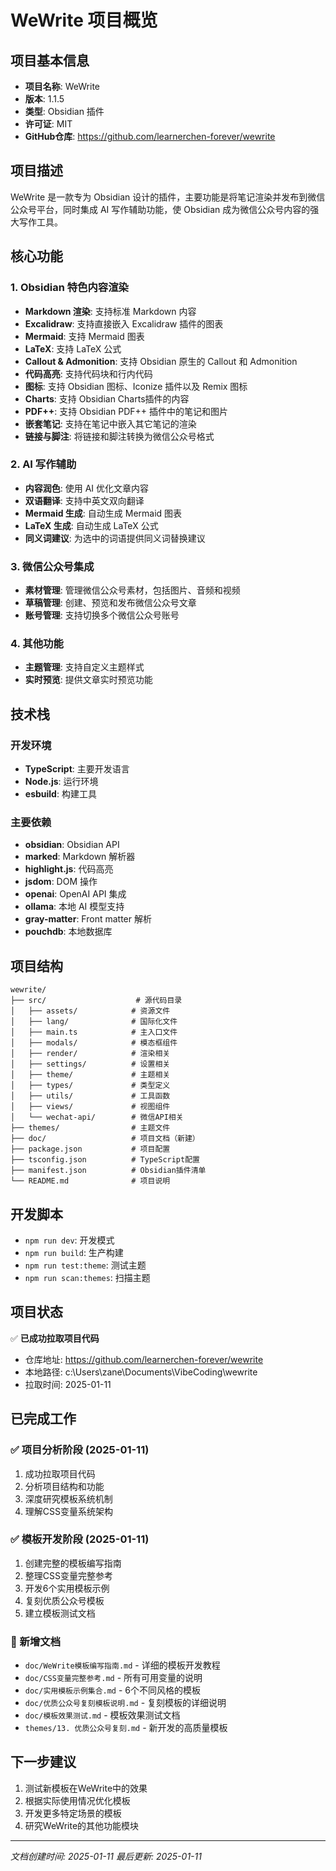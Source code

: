 # WeWrite 项目概览

## 项目基本信息

- **项目名称**: WeWrite
- **版本**: 1.1.5
- **类型**: Obsidian 插件
- **许可证**: MIT
- **GitHub仓库**: https://github.com/learnerchen-forever/wewrite

## 项目描述

WeWrite 是一款专为 Obsidian 设计的插件，主要功能是将笔记渲染并发布到微信公众号平台，同时集成 AI 写作辅助功能，使 Obsidian 成为微信公众号内容的强大写作工具。

## 核心功能

### 1. Obsidian 特色内容渲染
- **Markdown 渲染**: 支持标准 Markdown 内容
- **Excalidraw**: 支持直接嵌入 Excalidraw 插件的图表
- **Mermaid**: 支持 Mermaid 图表
- **LaTeX**: 支持 LaTeX 公式
- **Callout & Admonition**: 支持 Obsidian 原生的 Callout 和 Admonition
- **代码高亮**: 支持代码块和行内代码
- **图标**: 支持 Obsidian 图标、Iconize 插件以及 Remix 图标
- **Charts**: 支持 Obsidian Charts插件的内容
- **PDF++**: 支持 Obsidian PDF++ 插件中的笔记和图片
- **嵌套笔记**: 支持在笔记中嵌入其它笔记的渲染
- **链接与脚注**: 将链接和脚注转换为微信公众号格式

### 2. AI 写作辅助
- **内容润色**: 使用 AI 优化文章内容
- **双语翻译**: 支持中英文双向翻译
- **Mermaid 生成**: 自动生成 Mermaid 图表
- **LaTeX 生成**: 自动生成 LaTeX 公式
- **同义词建议**: 为选中的词语提供同义词替换建议

### 3. 微信公众号集成
- **素材管理**: 管理微信公众号素材，包括图片、音频和视频
- **草稿管理**: 创建、预览和发布微信公众号文章
- **账号管理**: 支持切换多个微信公众号账号

### 4. 其他功能
- **主题管理**: 支持自定义主题样式
- **实时预览**: 提供文章实时预览功能

## 技术栈

### 开发环境
- **TypeScript**: 主要开发语言
- **Node.js**: 运行环境
- **esbuild**: 构建工具

### 主要依赖
- **obsidian**: Obsidian API
- **marked**: Markdown 解析器
- **highlight.js**: 代码高亮
- **jsdom**: DOM 操作
- **openai**: OpenAI API 集成
- **ollama**: 本地 AI 模型支持
- **gray-matter**: Front matter 解析
- **pouchdb**: 本地数据库

## 项目结构

```
wewrite/
├── src/                    # 源代码目录
│   ├── assets/            # 资源文件
│   ├── lang/              # 国际化文件
│   ├── main.ts            # 主入口文件
│   ├── modals/            # 模态框组件
│   ├── render/            # 渲染相关
│   ├── settings/          # 设置相关
│   ├── theme/             # 主题相关
│   ├── types/             # 类型定义
│   ├── utils/             # 工具函数
│   ├── views/             # 视图组件
│   └── wechat-api/        # 微信API相关
├── themes/                # 主题文件
├── doc/                   # 项目文档（新建）
├── package.json           # 项目配置
├── tsconfig.json          # TypeScript配置
├── manifest.json          # Obsidian插件清单
└── README.md              # 项目说明
```

## 开发脚本

- `npm run dev`: 开发模式
- `npm run build`: 生产构建
- `npm run test:theme`: 测试主题
- `npm run scan:themes`: 扫描主题

## 项目状态

✅ **已成功拉取项目代码**
- 仓库地址: https://github.com/learnerchen-forever/wewrite
- 本地路径: c:\Users\zane\Documents\VibeCoding\wewrite
- 拉取时间: 2025-01-11

## 已完成工作

### ✅ 项目分析阶段 (2025-01-11)
1. 成功拉取项目代码
2. 分析项目结构和功能
3. 深度研究模板系统机制
4. 理解CSS变量系统架构

### ✅ 模板开发阶段 (2025-01-11)
1. 创建完整的模板编写指南
2. 整理CSS变量完整参考
3. 开发6个实用模板示例
4. 复刻优质公众号模板
5. 建立模板测试文档

### 📁 新增文档
- `doc/WeWrite模板编写指南.md` - 详细的模板开发教程
- `doc/CSS变量完整参考.md` - 所有可用变量的说明
- `doc/实用模板示例集合.md` - 6个不同风格的模板
- `doc/优质公众号复刻模板说明.md` - 复刻模板的详细说明
- `doc/模板效果测试.md` - 模板效果测试文档
- `themes/13. 优质公众号复刻.md` - 新开发的高质量模板

## 下一步建议

1. 测试新模板在WeWrite中的效果
2. 根据实际使用情况优化模板
3. 开发更多特定场景的模板
4. 研究WeWrite的其他功能模块

---

*文档创建时间: 2025-01-11*
*最后更新: 2025-01-11*
